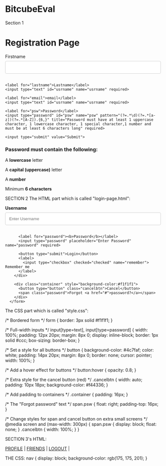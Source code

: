 # BitcubeEval
Section 1

<!DOCTYPE html>
<html>
<head>
<meta name="viewport" content="width=device-width, initial-scale=1">
<style>
/* Style all input fields */
input {
  width: 100%;
  padding: 12px;
  border: 1px solid #ccc;
  border-radius: 4px;
  box-sizing: border-box;
  margin-top: 6px;
  margin-bottom: 16px;
}

/* Style the submit button */
input[type=submit] {
  background-color: #4CAF50;
  color: white;
}

/* Style the container for inputs */
.container {
  background-color: #f1f1f1;
  padding: 20px;
}

/* The message box is shown when the user clicks on the password field */
#message {
  display:none;
  background: #f1f1f1;
  color: #000;
  position: relative;
  padding: 20px;
  margin-top: 10px;
}

#message p {
  padding: 10px 35px;
  font-size: 18px;
}

/* Add a green text color and a checkmark when the requirements are right */
.valid {
  color: green;
}

.valid:before {
  position: relative;
  left: -35px;
  content: "✔";
}

/* Add a red text color and an "x" when the requirements are wrong */
.invalid {
  color: red;
}

.invalid:before {
  position: relative;
  left: -35px;
  content: "✖";
}
</style>
</head>
<body>

<h1>Registration Page</h1>

<div class="container">
  <form action="/action_page.php">
    <label for="firstname">Firstname</label>
    <input type="text" id="usrname" name="usrname" required>
    
    <label for="lastname">Lastname</label>
    <input type="text" id="usrname" name="usrname" required>
    
    <label for="email">email</label>
    <input type="text" id="usrname" name="usrname" required>

    <label for="psw">Password</label>
    <input type="password" id="psw" name="psw" pattern="(?=.*\d)(?=.*[a-z])(?=.*[A-Z]).{6,}" title="Password must have at least 1 uppercase character, 1 lowercase character, 1 special character,1 number and must be at least 6 characters long" required>
    
    <input type="submit" value="Submit">
  </form>
</div>

<div id="message">
  <h3>Password must contain the following:</h3>
  <p id="letter" class="invalid">A <b>lowercase</b> letter</p>
  <p id="capital" class="invalid">A <b>capital (uppercase)</b> letter</p>
  <p id="number" class="invalid">A <b>number</b></p>
  <p id="length" class="invalid">Minimum <b>6 characters</b></p>
</div>
				
<script>
var myInput = document.getElementById("psw");
var letter = document.getElementById("letter");
var capital = document.getElementById("capital");
var number = document.getElementById("number");
var length = document.getElementById("length");

// When the user clicks on the password field, show the message box
myInput.onfocus = function() {
  document.getElementById("message").style.display = "block";
}

// When the user clicks outside of the password field, hide the message box
myInput.onblur = function() {
  document.getElementById("message").style.display = "none";
}

// When the user starts to type something inside the password field
myInput.onkeyup = function() {
  // Validate lowercase letters
  var lowerCaseLetters = /[a-z]/g;
  if(myInput.value.match(lowerCaseLetters)) {  
    letter.classList.remove("invalid");
    letter.classList.add("valid");
  } else {
    letter.classList.remove("valid");
    letter.classList.add("invalid");
  }
  
  // Validate capital letters
  var upperCaseLetters = /[A-Z]/g;
  if(myInput.value.match(upperCaseLetters)) {  
    capital.classList.remove("invalid");
    capital.classList.add("valid");
  } else {
    capital.classList.remove("valid");
    capital.classList.add("invalid");
  }

  // Validate numbers
  var numbers = /[0-9]/g;
  if(myInput.value.match(numbers)) {  
    number.classList.remove("invalid");
    number.classList.add("valid");
  } else {
    number.classList.remove("valid");
    number.classList.add("invalid");
  }
  
  // Validate length
  if(myInput.value.length >= 6) {
    length.classList.remove("invalid");
    length.classList.add("valid");
  } else {
    length.classList.remove("valid");
    length.classList.add("invalid");
  }
}
</script>

</body>
</html>
 
 SECTION 2
 The HTML part which is called "login-page.html":
 
 <!DOCTYPE html>
<html lang="en">
<head>
    <meta charset="UTF-8">
    <meta name="viewport" content="width=device-width, initial-scale=1.0">
    <title>login-page</title>
    <link rel="stylesheet" href="style.css">
</head>
<body>
    <form action="action_page.php" method="POST">
        <div class="container">
          <label for="username"><b>Username</b></label>
          <input type="text" placeholder="Enter Username" name="username" required>
      
          <label for="password"><b>Password</b></label>
          <input type="password" placeholder="Enter Password" name="password" required>
      
          <button type="submit">Login</button>
          <label>
            <input type="checkbox" checked="checked" name="remember"> Remember me
          </label>
        </div>
      
        <div class="container" style="background-color:#f1f1f1">
          <button type="button" class="cancelbtn">Cancel</button>
          <span class="password">Forgot <a href="#">password?</a></span>
        </div>
      </form>
</body>
</html>

The CSS part which is called "style.css":

/* Bordered form */
form {
    border: 3px solid #f1f1f1;
  }
  
  /* Full-width inputs */
  input[type=text], input[type=password] {
    width: 100%;
    padding: 12px 20px;
    margin: 8px 0;
    display: inline-block;
    border: 1px solid #ccc;
    box-sizing: border-box;
  }
  
  /* Set a style for all buttons */
  button {
    background-color: #4c7faf;
    color: white;
    padding: 14px 20px;
    margin: 8px 0;
    border: none;
    cursor: pointer;
    width: 100%;
  }
  
  /* Add a hover effect for buttons */
  button:hover {
    opacity: 0.8;
  }
  
  /* Extra style for the cancel button (red) */
  .cancelbtn {
    width: auto;
    padding: 10px 18px;
    background-color: #f44336;
  }
  
  /* Add padding to containers */
  .container {
    padding: 16px;
  }
  
  /* The "Forgot password" text */
  span.psw {
    float: right;
    padding-top: 16px;
  }
  
  /* Change styles for span and cancel button on extra small screens */
  @media screen and (max-width: 300px) {
    span.psw {
      display: block;
      float: none;
    }
    .cancelbtn {
      width: 100%;
    }
  }

SECTION 3's HTML:
<!DOCTYPE html>
<html lang="en">
<head>
    <meta charset="UTF-8">
    <meta name="viewport" content="width=device-width, initial-scale=1.0">
    <title>Section 3</title>
    <link rel="stylesheet" href="style.css">
</head>
<body>
    <nav>
        <a href="the URL for the profile page goes here">PROFILE</a> |
        <a href="the URL for the friends page goes here">FRIENDS</a> |
        <a href="the URL for the login page goes here">LOGOUT</a> |
    </nav>
</body>
</html>

THE CSS:
nav {
  display: block;
    background-color: rgb(175, 175, 201);
  }
